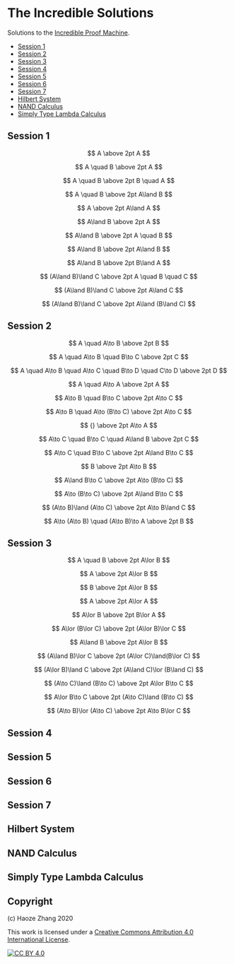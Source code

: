 # The Incredible Solutions

Solutions to the [Incredible Proof Machine](http://incredible.pm/).

- [Session 1](#session-1)
- [Session 2](#session-2)
- [Session 3](#session-3)
- [Session 4](#session-4)
- [Session 5](#session-5)
- [Session 6](#session-6)
- [Session 7](#session-7)
- [Hilbert System](#hilbert-system)
- [NAND Calculus](#nand-calculus)
- [Simply Type Lambda Calculus](#simply-type-lambda-calculus)

## Session 1
<!-- 1.1 -->
$$
A \above 2pt A
$$

<!-- 1.2 -->
$$
A \quad B \above 2pt A
$$

<!-- 1.3 -->
$$
A \quad B \above 2pt B \quad A
$$

<!-- 1.4 -->
$$
A \quad B \above 2pt A\land B
$$

<!-- 1.5 -->
$$
A \above 2pt A\land A
$$

<!-- 1.6 -->
$$
A\land B \above 2pt A
$$

<!-- 1.7 -->
$$
A\land B \above 2pt A \quad B
$$

<!-- 1.8 -->
$$
A\land B \above 2pt A\land B
$$

<!-- 1.9 -->
$$
A\land B \above 2pt B\land A
$$

<!-- 1.10 -->
$$
(A\land B)\land C \above 2pt A \quad B \quad C
$$

<!-- 1.11 -->
$$
(A\land B)\land C \above 2pt A\land C
$$

<!-- 1.12 -->
$$
(A\land B)\land C \above 2pt A\land (B\land C)
$$


## Session 2
<!-- 2.1 -->
$$
A \quad A\to B \above 2pt B
$$

<!-- 2.2 -->
$$
A \quad A\to B \quad B\to C \above 2pt C
$$

<!-- 2.3 -->
$$
A \quad A\to B \quad A\to C \quad B\to D \quad C\to D \above 2pt D
$$

<!-- 2.4 -->
$$
A \quad A\to A \above 2pt A
$$

<!-- 2.5 -->
$$
A\to B \quad B\to C \above 2pt A\to C
$$

<!-- 2.6 -->
$$
A\to B \quad A\to (B\to C) \above 2pt A\to C
$$

<!-- 2.7 -->
$$
{} \above 2pt A\to A
$$

<!-- 2.8 -->
$$
A\to C \quad B\to C \quad A\land B \above 2pt C
$$

<!-- 2.9 -->
$$
A\to C \quad B\to C \above 2pt A\land B\to C
$$

<!-- 2.10 -->
$$
B \above 2pt A\to B
$$

<!-- 2.11 -->
$$
A\land B\to C \above 2pt A\to (B\to C)
$$

<!-- 2.12 -->
$$
A\to (B\to C) \above 2pt A\land B\to C
$$

<!-- 2.13 -->
$$
(A\to B)\land (A\to C) \above 2pt A\to B\land C
$$

<!-- 2.14 -->
$$
A\to (A\to B) \quad (A\to B)\to A \above 2pt B
$$

## Session 3
<!-- 3.1 -->
$$
A \quad B \above 2pt A\lor B
$$

<!-- 3.2 -->
$$
A \above 2pt A\lor B
$$

<!-- 3.3 -->
$$
B \above 2pt A\lor B
$$

<!-- 3.4 -->
$$
A \above 2pt A\lor A
$$

<!-- 3.5 -->
$$
A\lor B \above 2pt B\lor A
$$

<!-- 3.6 -->
$$
A\lor (B\lor C) \above 2pt (A\lor B)\lor C
$$

<!-- 3.7 -->
$$
A\land B \above 2pt A\lor B
$$

<!-- 3.8 -->
$$
(A\land B)\lor C \above 2pt (A\lor C)\land(B\lor C)
$$

<!-- 3.9 -->
$$
(A\lor B)\land C \above 2pt (A\land C)\lor (B\land C)
$$

<!-- 3.10 -->
$$
(A\to C)\land (B\to C) \above 2pt A\lor B\to C
$$

<!-- 3.11 -->
$$
A\lor B\to C \above 2pt (A\to C)\land (B\to C)
$$

<!-- 3.12 -->
$$
(A\to B)\lor (A\to C) \above 2pt A\to B\lor C
$$

## Session 4

## Session 5

## Session 6

## Session 7

## Hilbert System

## NAND Calculus

## Simply Type Lambda Calculus


## Copyright

(c) Haoze Zhang 2020

This work is licensed under a [Creative Commons Attribution 4.0 International
License][cc-by].

[![CC BY 4.0][cc-by-image]][cc-by]

[cc-by]: http://creativecommons.org/licenses/by/4.0/
[cc-by-image]: https://i.creativecommons.org/l/by/4.0/88x31.png
